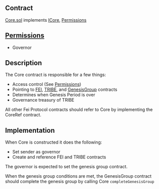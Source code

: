 ## Contract
[Core.sol](https://github.com/fei-protocol/fei-protocol-core/blob/master/contracts/core/Core.sol)
implements [ICore](https://github.com/fei-protocol/fei-protocol-core/wiki/ICore), [Permissions](https://github.com/fei-protocol/fei-protocol-core/wiki/Permissions)

## [Permissions](https://github.com/fei-protocol/fei-protocol-core/wiki/Permissions)
* Governor

## Description
The Core contract is responsible for a few things:
* Access control (See [Permissions](https://github.com/fei-protocol/fei-protocol-core/wiki/Permissions))
* Pointing to [FEI](https://github.com/fei-protocol/fei-protocol-core/wiki/FEI), [TRIBE](https://github.com/fei-protocol/fei-protocol-core/wiki/TRIBE), and [GenesisGroup](https://github.com/fei-protocol/fei-protocol-core/wiki/GenesisGroup) contracts
* Determines when Genesis Period is over
* Governance treasury of TRIBE

All other Fei Protocol contracts should refer to Core by implementing the CoreRef contract.

## Implementation
When Core is constructed it does the following:
* Set sender as governor
* Create and reference FEI and TRIBE contracts

The governor is expected to set the genesis group contract.

When the genesis group conditions are met, the GenesisGroup contract should complete the genesis group by calling Core `completeGenesisGroup`
